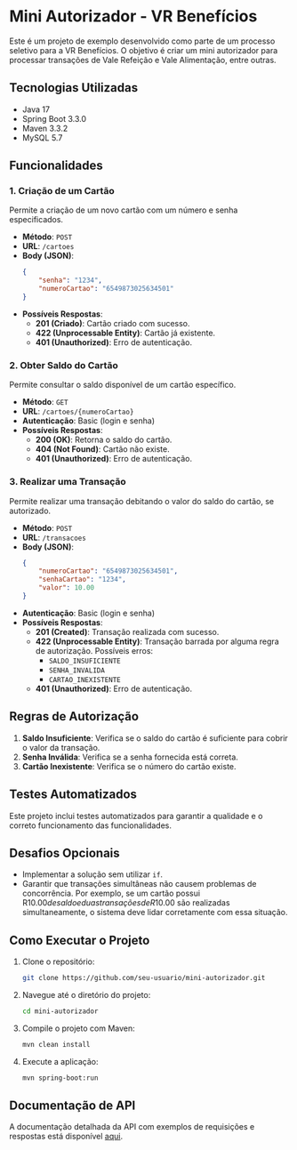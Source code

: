 # Mini Autorizador - VR Benefícios

Este é um projeto de exemplo desenvolvido como parte de um processo seletivo para a VR Benefícios. O objetivo é criar um
mini autorizador para processar transações de Vale Refeição e Vale Alimentação, entre outras.

## Tecnologias Utilizadas

- Java 17
- Spring Boot 3.3.0
- Maven 3.3.2
- MySQL 5.7

## Funcionalidades

### 1. Criação de um Cartão

Permite a criação de um novo cartão com um número e senha especificados.

- **Método**: `POST`
- **URL**: `/cartoes`
- **Body (JSON)**:
  ```json
  {
      "senha": "1234",
      "numeroCartao": "6549873025634501"
  }
  ```
- **Possíveis Respostas**:
    - **201 (Criado)**: Cartão criado com sucesso.
    - **422 (Unprocessable Entity)**: Cartão já existente.
    - **401 (Unauthorized)**: Erro de autenticação.

### 2. Obter Saldo do Cartão

Permite consultar o saldo disponível de um cartão específico.

- **Método**: `GET`
- **URL**: `/cartoes/{numeroCartao}`
- **Autenticação**: Basic (login e senha)
- **Possíveis Respostas**:
    - **200 (OK)**: Retorna o saldo do cartão.
    - **404 (Not Found)**: Cartão não existe.
    - **401 (Unauthorized)**: Erro de autenticação.

### 3. Realizar uma Transação

Permite realizar uma transação debitando o valor do saldo do cartão, se autorizado.

- **Método**: `POST`
- **URL**: `/transacoes`
- **Body (JSON)**:
  ```json
  {
      "numeroCartao": "6549873025634501",
      "senhaCartao": "1234",
      "valor": 10.00
  }
  ```
- **Autenticação**: Basic (login e senha)
- **Possíveis Respostas**:
    - **201 (Created)**: Transação realizada com sucesso.
    - **422 (Unprocessable Entity)**: Transação barrada por alguma regra de autorização. Possíveis erros:
        - `SALDO_INSUFICIENTE`
        - `SENHA_INVALIDA`
        - `CARTAO_INEXISTENTE`
    - **401 (Unauthorized)**: Erro de autenticação.

## Regras de Autorização

1. **Saldo Insuficiente**: Verifica se o saldo do cartão é suficiente para cobrir o valor da transação.
2. **Senha Inválida**: Verifica se a senha fornecida está correta.
3. **Cartão Inexistente**: Verifica se o número do cartão existe.

## Testes Automatizados

Este projeto inclui testes automatizados para garantir a qualidade e o correto funcionamento das funcionalidades.

## Desafios Opcionais

- Implementar a solução sem utilizar `if`.
- Garantir que transações simultâneas não causem problemas de concorrência. Por exemplo, se um cartão possui R$10.00 de
  saldo e duas transações de R$10.00 são realizadas simultaneamente, o sistema deve lidar corretamente com essa
  situação.

## Como Executar o Projeto

1. Clone o repositório:
   ```bash
   git clone https://github.com/seu-usuario/mini-autorizador.git
   ```
2. Navegue até o diretório do projeto:
   ```bash
   cd mini-autorizador
   ```
3. Compile o projeto com Maven:
   ```bash
   mvn clean install
   ```
4. Execute a aplicação:
   ```bash
   mvn spring-boot:run
   ```

## Documentação de API

A documentação detalhada da API com exemplos de requisições e respostas está
disponível [aqui](http://localhost:8080/swagger-ui/index.html).